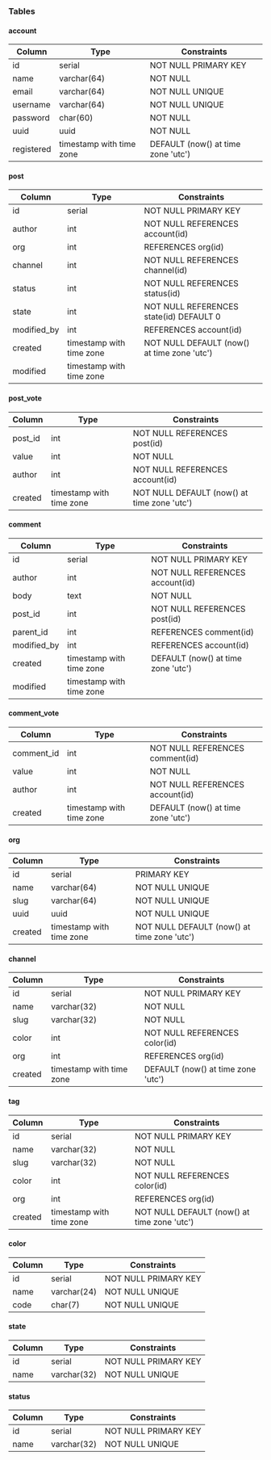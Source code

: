 ### Tables

#### account

| Column     | Type                     | Constraints                        |
| ---------- | ------------------------ | ---------------------------------- |
| id         | serial                   | NOT NULL PRIMARY KEY               |
| name       | varchar(64)              | NOT NULL                           |
| email      | varchar(64)              | NOT NULL UNIQUE                    |
| username   | varchar(64)              | NOT NULL UNIQUE                    |
| password   | char(60)                 | NOT NULL                           |
| uuid       | uuid                     | NOT NULL                           |
| registered | timestamp with time zone | DEFAULT (now() at time zone 'utc') |

#### post

| Column      | Type                     | Constraints                                 |
| ----------- | ------------------------ | ------------------------------------------- |
| id          | serial                   | NOT NULL PRIMARY KEY                        |
| author      | int                      | NOT NULL REFERENCES account(id)             |
| org         | int                      | REFERENCES org(id)                          |
| channel     | int                      | NOT NULL REFERENCES channel(id)             |
| status      | int                      | NOT NULL REFERENCES status(id)              |
| state       | int                      | NOT NULL REFERENCES state(id) DEFAULT 0     |
| modified_by | int                      | REFERENCES account(id)                      |
| created     | timestamp with time zone | NOT NULL DEFAULT (now() at time zone 'utc') |
| modified    | timestamp with time zone |                                             |

#### post_vote

| Column  | Type                     | Constraints                                 |
| ------- | ------------------------ | ------------------------------------------- |
| post_id | int                      | NOT NULL REFERENCES post(id)                |
| value   | int                      | NOT NULL                                    |
| author  | int                      | NOT NULL REFERENCES account(id)             |
| created | timestamp with time zone | NOT NULL DEFAULT (now() at time zone 'utc') |

#### comment

| Column      | Type                     | Constraints                        |
| ----------- | ------------------------ | ---------------------------------- |
| id          | serial                   | NOT NULL PRIMARY KEY               |
| author      | int                      | NOT NULL REFERENCES account(id)    |
| body        | text                     | NOT NULL                           |
| post_id     | int                      | NOT NULL REFERENCES post(id)       |
| parent_id   | int                      | REFERENCES comment(id)             |
| modified_by | int                      | REFERENCES account(id)             |
| created     | timestamp with time zone | DEFAULT (now() at time zone 'utc') |
| modified    | timestamp with time zone |                                    |

#### comment_vote

| Column     | Type                     | Constraints                        |
| ---------- | ------------------------ | ---------------------------------- |
| comment_id | int                      | NOT NULL REFERENCES comment(id)    |
| value      | int                      | NOT NULL                           |
| author     | int                      | NOT NULL REFERENCES account(id)    |
| created    | timestamp with time zone | DEFAULT (now() at time zone 'utc') |

#### org

| Column  | Type                     | Constraints                                 |
| ------- | ------------------------ | ------------------------------------------- |
| id      | serial                   | PRIMARY KEY                                 |
| name    | varchar(64)              | NOT NULL UNIQUE                             |
| slug    | varchar(64)              | NOT NULL UNIQUE                             |
| uuid    | uuid                     | NOT NULL UNIQUE                             |
| created | timestamp with time zone | NOT NULL DEFAULT (now() at time zone 'utc') |

#### channel

| Column  | Type                     | Constraints                        |
| ------- | ------------------------ | ---------------------------------- |
| id      | serial                   | NOT NULL PRIMARY KEY               |
| name    | varchar(32)              | NOT NULL                           |
| slug    | varchar(32)              | NOT NULL                           |
| color   | int                      | NOT NULL REFERENCES color(id)      |
| org     | int                      | REFERENCES org(id)                 |
| created | timestamp with time zone | DEFAULT (now() at time zone 'utc') |

#### tag

| Column  | Type                     | Constraints                                 |
| ------- | ------------------------ | ------------------------------------------- |
| id      | serial                   | NOT NULL PRIMARY KEY                        |
| name    | varchar(32)              | NOT NULL                                    |
| slug    | varchar(32)              | NOT NULL                                    |
| color   | int                      | NOT NULL REFERENCES color(id)               |
| org     | int                      | REFERENCES org(id)                          |
| created | timestamp with time zone | NOT NULL DEFAULT (now() at time zone 'utc') |

#### color

| Column | Type        | Constraints          |
| ------ | ----------- | -------------------- |
| id     | serial      | NOT NULL PRIMARY KEY |
| name   | varchar(24) | NOT NULL UNIQUE      |
| code   | char(7)     | NOT NULL UNIQUE      |

#### state

| Column | Type        | Constraints          |
| ------ | ----------- | -------------------- |
| id     | serial      | NOT NULL PRIMARY KEY |
| name   | varchar(32) | NOT NULL UNIQUE      |

#### status

| Column | Type        | Constraints          |
| ------ | ----------- | -------------------- |
| id     | serial      | NOT NULL PRIMARY KEY |
| name   | varchar(32) | NOT NULL UNIQUE      |
